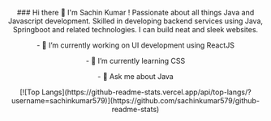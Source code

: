 <p style="text-align:center"> ### Hi there 👋 I'm Sachin Kumar ! Passionate about all things Java and Javascript development. 
Skilled in developing backend services using Java, Springboot and related technologies. I can build neat and sleek websites. </p>

<p style="text-align:center"> - 🔭 I’m currently working on UI development using ReactJS </p>
<p style="text-align:center"> - 🌱 I’m currently learning CSS </p>
<p style="text-align:center"> - 👯 Ask me about Java </p>

<p style="text-align:center">
[![Top Langs](https://github-readme-stats.vercel.app/api/top-langs/?username=sachinkumar579)](https://github.com/sachinkumar579/github-readme-stats)
</p>
